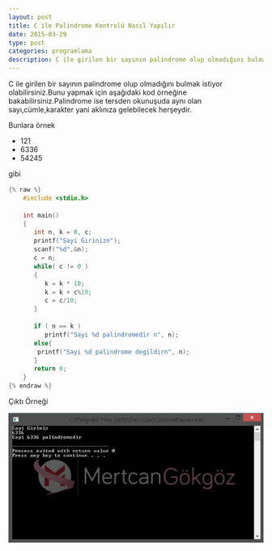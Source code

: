 ```yaml
---
layout: post
title: C ile Palindrome Kontrolü Nasıl Yapılır
date: 2015-03-29
type: post
categories: programlama
description: C ile girilen bir sayının palindrome olup olmadığını bulmak istiyor olabilirsiniz.Bunu yapmak için
---
```


C ile girilen bir sayının palindrome olup olmadığını bulmak istiyor olabilirsiniz.Bunu yapmak için aşağıdaki kod örneğine bakabilirsiniz.Palindrome ise tersden okunuşuda aynı olan sayı,cümle,karakter yani aklınıza gelebilecek herşeydir.

Bunlara örnek

- 121
- 6336
- 54245

gibi

```c
{% raw %}
    #include <stdio.h>

    int main()
    {
       int n, k = 0, c;
       printf("Sayi Girinizn");
       scanf("%d",&n);
       c = n;
       while( c != 0 )
       {
          k = k * 10;
          k = k + c%10;
          c = c/10;
       }

       if ( n == k )
          printf("Sayi %d palindromedir n", n);
       else{
       	printf("Sayi %d palindrome degildirn", n);
       }
       return 0;
    }
{% endraw %}
```

Çıktı Örneği

![cilepalindromekontolu](/assets/cilepalindromekontolu.jpg)
